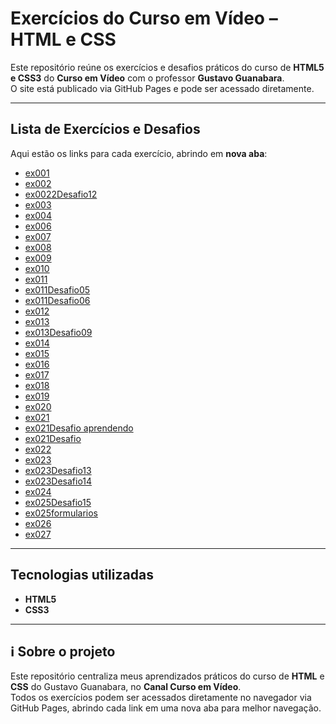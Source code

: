 # Exercícios do Curso em Vídeo – HTML e CSS

Este repositório reúne os exercícios e desafios práticos do curso de **HTML5 e CSS3** do **Curso em Vídeo** com o professor **Gustavo Guanabara**.  
O site está publicado via GitHub Pages e pode ser acessado diretamente.

---

##  Lista de Exercícios e Desafios

Aqui estão os links para cada exercício, abrindo em **nova aba**:

- <a href="https://dasilvadtr.github.io/Exercicios-Curso-em-Video-HTML-CSS/exercicios/ex001/index.html" target="_blank">ex001</a>  
- <a href="https://dasilvadtr.github.io/Exercicios-Curso-em-Video-HTML-CSS/exercicios/ex002/index.html" target="_blank">ex002</a>  
- <a href="https://dasilvadtr.github.io/Exercicios-Curso-em-Video-HTML-CSS/exercicios/ex0022Desafio12/index.html" target="_blank">ex0022Desafio12</a>  
- <a href="https://dasilvadtr.github.io/Exercicios-Curso-em-Video-HTML-CSS/exercicios/ex003/index.html" target="_blank">ex003</a>  
- <a href="https://dasilvadtr.github.io/Exercicios-Curso-em-Video-HTML-CSS/exercicios/ex004/index.html" target="_blank">ex004</a>  
- <a href="https://dasilvadtr.github.io/Exercicios-Curso-em-Video-HTML-CSS/exercicios/ex006/index.html" target="_blank">ex006</a>  
- <a href="https://dasilvadtr.github.io/Exercicios-Curso-em-Video-HTML-CSS/exercicios/ex007/index.html" target="_blank">ex007</a>  
- <a href="https://dasilvadtr.github.io/Exercicios-Curso-em-Video-HTML-CSS/exercicios/ex008/index.html" target="_blank">ex008</a>  
- <a href="https://dasilvadtr.github.io/Exercicios-Curso-em-Video-HTML-CSS/exercicios/ex009/index.html" target="_blank">ex009</a>  
- <a href="https://dasilvadtr.github.io/Exercicios-Curso-em-Video-HTML-CSS/exercicios/ex010/index.html" target="_blank">ex010</a>  
- <a href="https://dasilvadtr.github.io/Exercicios-Curso-em-Video-HTML-CSS/exercicios/ex011/index.html" target="_blank">ex011</a>  
- <a href="https://dasilvadtr.github.io/Exercicios-Curso-em-Video-HTML-CSS/exercicios/ex011Desafio05/index.html" target="_blank">ex011Desafio05</a>  
- <a href="https://dasilvadtr.github.io/Exercicios-Curso-em-Video-HTML-CSS/exercicios/ex011Desafio06/index.html" target="_blank">ex011Desafio06</a>  
- <a href="https://dasilvadtr.github.io/Exercicios-Curso-em-Video-HTML-CSS/exercicios/ex012/index.html" target="_blank">ex012</a>  
- <a href="https://dasilvadtr.github.io/Exercicios-Curso-em-Video-HTML-CSS/exercicios/ex013/index.html" target="_blank">ex013</a>  
- <a href="https://dasilvadtr.github.io/Exercicios-Curso-em-Video-HTML-CSS/exercicios/ex013Desafio09/index.html" target="_blank">ex013Desafio09</a>  
- <a href="https://dasilvadtr.github.io/Exercicios-Curso-em-Video-HTML-CSS/exercicios/ex014/index.html" target="_blank">ex014</a>  
- <a href="https://dasilvadtr.github.io/Exercicios-Curso-em-Video-HTML-CSS/exercicios/ex015/index.html" target="_blank">ex015</a>  
- <a href="https://dasilvadtr.github.io/Exercicios-Curso-em-Video-HTML-CSS/exercicios/ex016/index.html" target="_blank">ex016</a>  
- <a href="https://dasilvadtr.github.io/Exercicios-Curso-em-Video-HTML-CSS/exercicios/ex017/index.html" target="_blank">ex017</a>  
- <a href="https://dasilvadtr.github.io/Exercicios-Curso-em-Video-HTML-CSS/exercicios/ex018/index.html" target="_blank">ex018</a>  
- <a href="https://dasilvadtr.github.io/Exercicios-Curso-em-Video-HTML-CSS/exercicios/ex019/index.html" target="_blank">ex019</a>  
- <a href="https://dasilvadtr.github.io/Exercicios-Curso-em-Video-HTML-CSS/exercicios/ex020/index.html" target="_blank">ex020</a>  
- <a href="https://dasilvadtr.github.io/Exercicios-Curso-em-Video-HTML-CSS/exercicios/ex021/index.html" target="_blank">ex021</a>  
- <a href="https://dasilvadtr.github.io/Exercicios-Curso-em-Video-HTML-CSS/exercicios/ex021Desafio%20aprendendo/index.html" target="_blank">ex021Desafio aprendendo</a>  
- <a href="https://dasilvadtr.github.io/Exercicios-Curso-em-Video-HTML-CSS/exercicios/ex021Desafio/index.html" target="_blank">ex021Desafio</a>  
- <a href="https://dasilvadtr.github.io/Exercicios-Curso-em-Video-HTML-CSS/exercicios/ex022/index.html" target="_blank">ex022</a>  
- <a href="https://dasilvadtr.github.io/Exercicios-Curso-em-Video-HTML-CSS/exercicios/ex023/index.html" target="_blank">ex023</a>  
- <a href="https://dasilvadtr.github.io/Exercicios-Curso-em-Video-HTML-CSS/exercicios/ex023Desafio13/index.html" target="_blank">ex023Desafio13</a>  
- <a href="https://dasilvadtr.github.io/Exercicios-Curso-em-Video-HTML-CSS/exercicios/ex023Desafio14/index.html" target="_blank">ex023Desafio14</a>  
- <a href="https://dasilvadtr.github.io/Exercicios-Curso-em-Video-HTML-CSS/exercicios/ex024/index.html" target="_blank">ex024</a>  
- <a href="https://dasilvadtr.github.io/Exercicios-Curso-em-Video-HTML-CSS/exercicios/ex025Desafio15/index.html" target="_blank">ex025Desafio15</a>  
- <a href="https://dasilvadtr.github.io/Exercicios-Curso-em-Video-HTML-CSS/exercicios/ex025formularios/index.html" target="_blank">ex025formularios</a>  
- <a href="https://dasilvadtr.github.io/Exercicios-Curso-em-Video-HTML-CSS/exercicios/ex026/index.html" target="_blank">ex026</a>  
- <a href="https://dasilvadtr.github.io/Exercicios-Curso-em-Video-HTML-CSS/exercicios/ex027/index.html" target="_blank">ex027</a>  

---

##  Tecnologias utilizadas

- **HTML5**  
- **CSS3**  

---

## ℹ Sobre o projeto

Este repositório centraliza meus aprendizados práticos do curso de **HTML** e **CSS** do Gustavo Guanabara, no **Canal Curso em Vídeo**.  
Todos os exercícios podem ser acessados diretamente no navegador via GitHub Pages, abrindo cada link em uma nova aba para melhor navegação.
